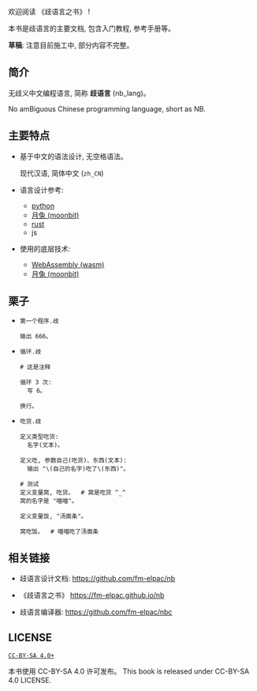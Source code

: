 欢迎阅读 《歧语言之书》 !

本书是歧语言的主要文档, 包含入门教程, 参考手册等。

**草稿**: 注意目前施工中, 部分内容不完整。


## 简介

无歧义中文编程语言, 简称 **歧语言** (nb_lang)。

No amBiguous Chinese programming language, short as NB.


## 主要特点

+ 基于中文的语法设计, 无空格语法。

  现代汉语, 简体中文 (`zh_CN`)

+ 语言设计参考:
  - [python](https://www.python.org/)
  - [月兔 (moonbit)](https://www.moonbitlang.cn/)
  - [rust](https://www.rust-lang.org/)
  - js

+ 使用的底层技术:
  - [WebAssembly (wasm)](https://webassembly.org/)
  - [月兔 (moonbit)](https://www.moonbitlang.cn/)


## 栗子

+ `第一个程序.歧`

  ```
  输出 666。
  ```

+ `循环.歧`

  ```
  # 这是注释

  循环 3 次:
    写 6。

  换行。
  ```

+ `吃货.歧`

  ```
  定义类型吃货:
    名字(文本)。

  定义吃, 参数自己(吃货)、东西(文本):
    输出 "\(自己的名字)吃了\(东西)"。

  # 测试
  定义变量窝, 吃货。  # 窝是吃货 ^_^
  窝的名字是 "喵喵"。

  定义变量饭, "汤面条"。

  窝吃饭。  # 喵喵吃了汤面条
  ```


## 相关链接

+ 歧语言设计文档: <https://github.com/fm-elpac/nb>

+ 《歧语言之书》 <https://fm-elpac.github.io/nb>

+ 歧语言编译器: <https://github.com/fm-elpac/nbc>


## LICENSE

[`CC-BY-SA 4.0+`](https://creativecommons.org/licenses/by-sa/4.0/)

本书使用 CC-BY-SA 4.0 许可发布。
This book is released under CC-BY-SA 4.0 LICENSE.
